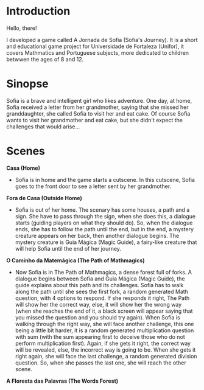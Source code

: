 # Introduction
Hello, there!

I developed a game called A Jornada de Sofia (Sofia's Journey).
It is a short and educational game project for Universidade de Fortaleza (Unifor), it covers Mathmatics and Portuguese subjects, more dedicated to children betwwen the ages of 8 and 12.

# Sinopse
Sofia is a brave and intelligent girl who likes adventure. One day, at home, Sofia received a letter from her grandmother, saying that she missed her granddaughter, she called Sofia to visit her and eat cake. Of course Sofia wants to visit her grandmother and eat cake, but she didn't expect the challenges that would arise...

# Scenes
**Casa (Home)**
- Sofia is in home and the game starts a cutscene. In this cutscene, Sofia goes to the front door to see a letter sent by her grandmother. 

**Fora de Casa (Outside Home)**
- Sofia is out of her home. The scenary has some houses, a path and a sign. She have to pass through the sign, when she does this, a dialogue starts (guiding players on what they should do). So, when the dialogue ends, she has to follow the path until the end, but in the end, a mystery creature appears on her back, then another dialogue begins. The mystery creature is Guia Mágica (Magic Guide), a fairy-like creature that will help Sofia until the end of her journey.

**O Caminho da Matemágica (The Path of Mathmagics)**
- Now Sofia is in The Path of Mathmagics, a dense forest full of forks. A dialogue begins between Sofia and Guia Mágica (Magic Guide), the guide explains about this path and its challenges. Sofia has to walk along the path until she sees the first fork, a random generated Math question, with 4 options to respond. If she responds it right, The Path will show her the correct way, else, it will show her the wrong way (when she reaches the end of it, a black screen will appear saying that you missed the question and you should try again). When Sofia is walking through the right way, she will face another challenge, this one being a little bit harder, it is a random generated multiplication question with sum (with the sum appearing first to deceive those who do not perform multiplication first). Again, if she gets it right, the correct way will be revealed, else, the incorrect way is going to be. When she gets it right again, she will face the last challenge, a random generated division question. So, when she passes the last one, she will reach the other scene.

**A Floresta das Palavras (The Words Forest)**
